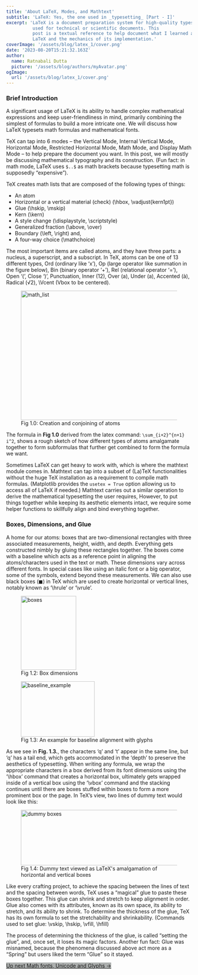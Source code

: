 ```yaml
---
title: 'About LaTeX, Modes, and Mathtext'
subtitle: 'LaTeX: Yes, the one used in _typesetting_ [Part - I]'
excerpt: 'LaTeX is a document preparation system for high-quality typesetting.
          used for technical or scientific documents. This
          post is a textual reference to help document what I learned about
          LaTeX and the mechanics of its implementation.'
coverImage: '/assets/blog/latex_1/cover.png'
date: '2023-08-20T15:21:32.163Z'
author:
  name: Ratnabali Dutta
  picture: '/assets/blog/authors/myAvatar.png'
ogImage:
  url: '/assets/blog/latex_1/cover.png'
---
```


### Brief Introduction

A significant usage of LaTeX is its ability to handle complex mathematical
expressions and keep user-friendliness in mind, primarily combining the
simplest of formulas to build a more intricate one. We will discuss how
LaTeX typesets math formulas and mathematical fonts. 

TeX can tap
into 6 modes – the Vertical Mode, Internal Vertical Mode, Horizontal Mode,
Restricted Horizontal Mode, Math Mode, and Display Math Mode – to help prepare
the document you want.
In this post, we will mostly be discussing mathematical typography and
its construction. (Fun fact: in math mode, LaTeX uses `$..$` as math brackets
because typesetting math is supposedly “expensive”).

TeX creates math lists that are composed of the following types of things:

* An atom 
* Horizontal or a vertical material (check) (\hbox, \vadjust{kern1pt})
* Glue (\hskip, \mskip)
* Kern (\kern)
* A style change (\displaystyle, \scriptstyle)
* Generalized fraction (\above, \over)
* Boundary (\left, \right) and,
* A four-way choice (\mathchoice)

The most important items are called atoms, and they have three parts:
a nucleus, a superscript, and a subscript. In TeX, atoms can be one of 13
different types, Ord (ordinary like ‘x’), Op (large operator like summation
in the figure below), Bin (binary operator ‘+’), Rel (relational operator ‘=’),
Open ‘(’, Close ‘)’, Punctuation, Inner (12), Over (a), Under (a), Accented (à),
Radical (√2), \Vcent (Vbox to be centered).

<figure class="d-flex align-items-center justify-content-center flex-column w-100"> 
  <img class="img-fluid" src="/assets/blog/latex_1/math_list.png" width=600 height=350 alt="math_list"/>
  <figcaption class="text-center figure-caption">Fig 1.0: Creation and conjoining of atoms</figcaption>
</figure>

The formula in <span style="font-weight: bold">Fig 1.0</span> derived from
the latex command: `\sum_{i+2}^{n+1} i^2`, shows a rough sketch of how
different types of atoms amalgamate together to form subformulas that
further get combined to form the formula we want. 

Sometimes LaTeX can get heavy to work with, which is where the mathtext module
comes in. Mathtext can tap into a subset of (La)TeX functionalities without the
huge TeX installation as a requirement to compile math formulas. (Matplotlib
provides the `usetex = True` option allowing us to access all of LaTeX if
needed.)  Mathtext carries out a similar operation to derive the mathematical
typesetting the user requires, However, to put things together while keeping its
aesthetic elements intact, we require some helper functions to skillfully align
and bind everything together.

### **Boxes, Dimensions, and Glue** 

<div class="d-flex">
  <p>
   A home for our atoms: boxes that are two-dimensional rectangles with three
   associated measurements, height, width, and depth. Everything gets
   constructed nimbly by gluing these rectangles together. The boxes come
   with a baseline which acts as a reference point in aligning the
   atoms/characters used in the text or math. These dimensions vary across
   different fonts. In special cases like using an italic font or a big operator,
   some of the symbols, extend beyond these measurements. We can also use
   black boxes (◼) in TeX which are used to create horizontal or vertical
   lines, notably known as ‘\hrule’ or ‘\vrule’.
  </p>
  <figure class="d-flex justify-content-center align-items-center flex-column w-100"> 
    <img class="p-0 m-0 img-fluid" src="/assets/blog/latex_1/baseline.png" width=150 height=200 alt="boxes"/>
    <figcaption class="text-center figure-caption">Fig 1.2: Box dimensions</figcaption>
  <figure>
</div>

<div class="d-flex mb-2 align-items-center">
  <figure>
    <img src="/assets/blog/latex_1/baseline_eg.png" width=200 height=150 alt="baseline_example"/>
    <figcaption class="text-center figure-caption">Fig 1.3: An example for baseline alignment with glyphs</figcaption>
  </figure>
  <p class="ms-2">
   As we see in <span style="font-weight: bold">Fig. 1.3.</span>, the characters
   ‘q’ and ‘t’ appear in the same line, but ‘q’ has a tail end, which gets
   accommodated in the ‘depth’ to preserve the aesthetics of typesetting.
   When writing any formula, we wrap the appropriate characters in a box derived
   from its font dimensions using the ‘\hbox’ command that creates a horizontal box,
   ultimately gets wrapped inside of a vertical box using the ‘\vbox’ command and
   the stacking continues until there are boxes stuffed within boxes to form a more
   prominent box or the page. In TeX’s view, two lines of dummy text would look like this:
  </p>
</div>


<figure class="d-flex justify-content-center align-items-center flex-column w-100"> 
  <img className="img-fluid" src="/assets/blog/latex_1/boxes.png" width=450 height=150 alt="dummy boxes"/>
  <figcaption class="text-center figure-caption">Fig 1.4: Dummy text viewed as LaTeX's amalgamation of horizontal and vertical boxes</figcaption>
</figure>

Like every crafting project, to achieve the spacing between the lines of text
and the spacing between words, TeX uses a “magical” glue to paste these boxes
together. This glue can shrink and stretch to keep alignment in order. Glue also
comes with its attributes, known as its own space, its ability to stretch, and
its ability to shrink. To determine the thickness of the glue, TeX has its own
formula to set the stretchability and shrinkability.
(Commands used to set glue: \vskip, \hskip, \vfill, \hfill)

The process of determining the thickness of the glue, is called “setting the glue”,
and, once set, it loses its magic factors. Another fun fact: Glue was misnamed,
because the phenomena discussed above act more as a “Spring” but users liked
the term “Glue” so it stayed.

<div class="d-flex justify-content-end">
  <a
    style="background: #ACAFAE;"
    href="/posts/latex_2"
    class="w-25 rounded shadow p-2">
    Up next
    Math fonts, Unicode
    and Glyphs <span>&rarr;</span>
  </a>
</div>
